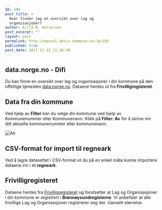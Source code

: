 ```yaml
---
ID: 185
post_title: >
  Hvor finner jeg en oversikt over lag og
  organisasjoner?
author: Arild M. Halvorsen
post_excerpt: ""
layout: post
permalink: http://manual.aktiv-kommune.no/?p=185
published: true
post_date: 2017-11-12 11:38:30
---
```

## data.norge.no - Difi
Du kan finne en oversikt over lag og organisasjoner i din kommune på den offetlige tjenesten [data.norge.no](http://hotell.difi.no/?dataset=brreg/frivillighetsregisteret). Dataene hentes ut fra **Frivilligregisteret**.

## Data fra din kommune
Ved hjelp av **Filter** kan du velge din kommune ved hjelp av Kommunenummer eller Kommunenavn. Klikk på **Filter: Av** for å skrive inn ditt  aktuelle kommunenummer eller kommunenavn.

![Alt](http://manual.aktiv-kommune.no/wp-content/uploads/2017/11/frivilligregisteret_filter-e1510483041340.jpg "slack")

## CSV-format for import til regneark
Ved å lagre datasettet i CSV-format vil du på en enkel måte kunne importere dataene inn i et **regneark**.

## Frivilligregisteret
Dataene hentes fra [Frivilligregisteret](https://www.brreg.no/lag-og-foreninger/registrering-i-frivillighetsregisteret/) og forutsetter at Lag og Organisasjoner i din kommune er registrert i **Brønnøysundregisterne**. Vi anbefaler at alle frivillige Lag og Organisasjoner registrerer seg der. Uansett størrelse.